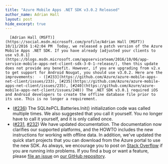 ```yaml
---
title: "Azure Mobile Apps .NET SDK v3.0.2 Released"
author_name: Adrian Hall 
layout: post
hide_excerpt: true
---
```

      [Adrian Hall (MSFT)](https://social.msdn.microsoft.com/profile/Adrian Hall (MSFT))  10/11/2016 1:42:04 PM  Today, we released a patch version of the Azure Mobile Apps .NET SDK. If you have already [adjusted your clients to use v3.0.1](https://blogs.msdn.microsoft.com/appserviceteam/2016/10/06/app-service-mobile-apps-net-client-sdk-3-0-1-release/), then this update does not provide any benefit. However, if you are upgrading from v2.x to get support for Android Nougat, you should use v3.0.2. Here are the improvements:  - ([#233](https://github.com/Azure/azure-mobile-apps-net-client/issues/233), [#235](https://github.com/Azure/azure-mobile-apps-net-client/issues/235), [#240](https://github.com/Azure/azure-mobile-apps-net-client/issues/240)) The .NET SDK v3.0.1 required iOS and Android developers to create the offline database file prior to its use. This is no longer a requirement.
 - ([#236](https://github.com/Azure/azure-mobile-apps-net-client/issues/236)) The SQLitePCL.Batteries.Init() initialization code was called multiple times. We also suggested that you call it yourself. You no longer have to call it yourself, and it is only called once.
 - ([#231](https://github.com/Azure/azure-mobile-apps-net-client/issues/231), [#232](https://github.com/Azure/azure-mobile-apps-net-client/issues/232)) We have updated documentation. The documentation now clarifies our supported platforms, and the HOWTO includes the new instructions for working with offline data.
  In addition, we've updated the quick start projects that you can download from the Azure portal to use the new SDK. As always, we encourage you to post on [Stack Overflow](http://stackoverflow.com/questions/tagged/azure-mobile-services) if you are running into problems. If you find a bug or want a feature, please [file an issue](https://github.com/azure/azure-mobile-apps-net-client/issues) on [our GitHub repository](https://github.com/Azure/azure-mobile-apps-net-client).     